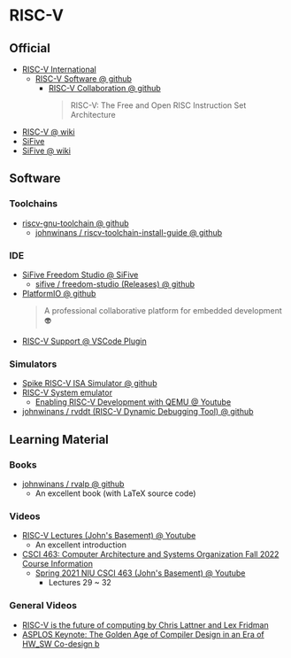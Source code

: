 # RISC-V

## Official
- [RISC-V International](https://riscv.org/)
  - [RISC-V Software @ github](https://github.com/riscv-software-src)
	- [RISC-V Collaboration @ github](https://github.com/riscv-collab)
	  > RISC-V: The Free and Open RISC Instruction Set Architecture
- [RISC-V @ wiki](https://en.wikipedia.org/wiki/RISC-V)
- [SiFive](https://www.sifive.com/)
 - [SiFive @ wiki](https://en.wikipedia.org/wiki/SiFive)

## Software
### Toolchains
- [riscv-gnu-toolchain @ github](https://github.com/riscv-collab/riscv-gnu-toolchain)
  - [johnwinans / riscv-toolchain-install-guide @ github](https://github.com/johnwinans/riscv-toolchain-install-guide)
### IDE
- [SiFive Freedom Studio @ SiFive](https://www.sifive.com/software)
  - [sifive / freedom-studio (Releases) @ github](https://github.com/sifive/freedom-studio/releases)
- [PlatformIO @ github](https://github.com/platformio)
  > A professional collaborative platform for embedded development 👽
- [RISC-V Support @ VSCode Plugin](https://marketplace.visualstudio.com/items?itemName=zhwu95.riscv)
### Simulators
- [Spike RISC-V ISA Simulator @ github](https://github.com/riscv-software-src/riscv-isa-sim)
- [RISC-V System emulator](https://www.qemu.org/docs/master/system/target-riscv.html#:~:text=QEMU%20can%20emulate%20both%2032-bit%20and%2064-bit%20RISC-V,qemu-system-riscv32%20executable%20to%20simulate%20a%2032-bit%20RISC-V%20machine.)
	- [Enabling RISC-V Development with QEMU @ Youtube](https://youtu.be/xlb6g8w01fc)
- [johnwinans / rvddt (RISC-V Dynamic Debugging Tool) @ github](https://github.com/johnwinans/rvddt)

## Learning Material
### Books
- [johnwinans / rvalp @ github](https://github.com/johnwinans/rvalp)
  - An excellent book (with LaTeX source code)

### Videos
- [RISC-V Lectures (John's Basement) @ Youtube](https://youtube.com/playlist?list=PL3by7evD3F53Dz2RiB47Ztp9l_piGVuus)
  - An excellent introduction
- [CSCI 463: Computer Architecture and Systems Organization Fall 2022
Course Information](https://faculty.cs.niu.edu/~winans/CS463/2022-fa/)
	- [Spring 2021 NIU CSCI 463 (John's Basement) @ Youtube](https://www.youtube.com/playlist?list=PL3by7evD3F50NMukhaMqNdOt4pUHXT2Vo)
		- Lectures 29 ~ 32

### General Videos
- [RISC-V is the future of computing by Chris Lattner and Lex Fridman](https://www.bilibili.com/video/BV1S8411K77G/?share_source=copy_web&vd_source=afddc1f6e07c3046ed07519aa34370fd)
- [ASPLOS Keynote: The Golden Age of Compiler Design in an Era of HW_SW Co-design b](https://www.bilibili.com/video/BV1hD4y1V77j/?share_source=copy_web&vd_source=afddc1f6e07c3046ed07519aa34370fd)
